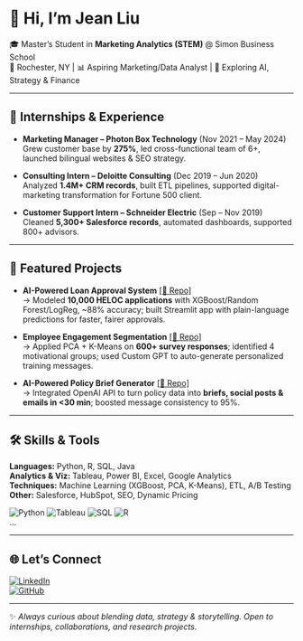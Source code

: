 <!-- Banner or headline -->
# 👋 Hi, I’m Jean Liu  

🎓 Master’s Student in **Marketing Analytics (STEM)** @ Simon Business School  
📍 Rochester, NY | 📊 Aspiring Marketing/Data Analyst | 🌱 Exploring AI, Strategy & Finance  

---

## 💼 Internships & Experience  
- **Marketing Manager – Photon Box Technology** (Nov 2021 – May 2024)  
  Grew customer base by **275%**, led cross-functional team of 6+, launched bilingual websites & SEO strategy.  

- **Consulting Intern – Deloitte Consulting** (Dec 2019 – Jun 2020)  
  Analyzed **1.4M+ CRM records**, built ETL pipelines, supported digital-marketing transformation for Fortune 500 client.  

- **Customer Support Intern – Schneider Electric** (Sep – Nov 2019)  
  Cleaned **5,300+ Salesforce records**, automated dashboards, supported 800+ advisors.  

---

## 🚀 Featured Projects  
- **AI-Powered Loan Approval System** [[🔗 Repo]](your-repo-link)  
  → Modeled **10,000 HELOC applications** with XGBoost/Random Forest/LogReg, ~88% accuracy; built Streamlit app with plain-language predictions for faster, fairer approvals.  

- **Employee Engagement Segmentation** [[🔗 Repo]](your-repo-link)  
  → Applied PCA + K-Means on **600+ survey responses**; identified 4 motivational groups; used Custom GPT to auto-generate personalized training messages.  

- **AI-Powered Policy Brief Generator** [[🔗 Repo]](your-repo-link)  
  → Integrated OpenAI API to turn policy data into **briefs, social posts & emails in <30 min**; boosted message consistency to 95%.  

---

## 🛠️ Skills & Tools  
**Languages:** Python, R, SQL, Java  
**Analytics & Viz:** Tableau, Power BI, Excel, Google Analytics  
**Techniques:** Machine Learning (XGBoost, PCA, K-Means), ETL, A/B Testing  
**Other:** Salesforce, HubSpot, SEO, Dynamic Pricing  

![Python](https://img.shields.io/badge/Python-3776AB?logo=python&logoColor=white)  ![Tableau](https://img.shields.io/badge/Tableau-E97627?logo=tableau&logoColor=white)  ![SQL](https://img.shields.io/badge/SQL-4479A1?logo=mysql&logoColor=white)  ![R](https://img.shields.io/badge/R-276DC3?logo=r&logoColor=white)  
...  

---

## 🌐 Let’s Connect  
[![LinkedIn](https://img.shields.io/badge/LinkedIn-blue?logo=linkedin&logoColor=white)](https://www.linkedin.com/in/jean-liu-msma/)  
[![GitHub](https://img.shields.io/badge/GitHub-black?logo=github&logoColor=white)](https://github.com/Jean7340)  

---

✨ *Always curious about blending data, strategy & storytelling. Open to internships, collaborations, and research projects.*
